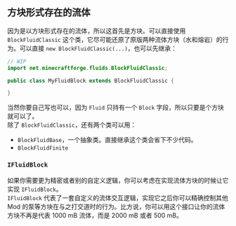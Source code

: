 ## 方块形式存在的流体

因为是以方块形式存在的流体，所以这首先是方块。可以直接使用 `BlockFluidClassic` 这个类，它尽可能还原了原版两种流体方块（水和熔岩）的行为。可以直接 `new BlockFluidClassic(...)`，也可以先继承：

````java
// WIP
import net.minecraftforge.fluids.BlockFluidClassic;

public class MyFluidBlock extends BlockFluidClassic {

}
````

当然你要自己写也可以，因为 `Fluid` 只持有一个 `Block` 字段，所以只要是个方块就可以了。  
除了 `BlockFluidClassic`，还有两个类可以用：

  * `BlockFluidBase`，一个抽象类。直接继承这个类会省下不少代码。
  * `BlockFluidFinite` <!-- TODO 它的 JavaDoc 声称它的流动行为基于元胞自动机？待调查 -->

### `IFluidBlock`

如果你需要更为精密或者别的自定义逻辑，你可以考虑在实现流体方块的时候让它实现 `IFluidBlock`。  
`IFluidBlock` 代表了一套自定义的流体交互逻辑，实现它之后你可以精确控制其他 Mod 的泵等方块在与之打交道时的行为。比方说，你可以用这个接口让你的流体方块不再是代表 1000 mB 流体，而是 2000 mB 或者 500 mB。
